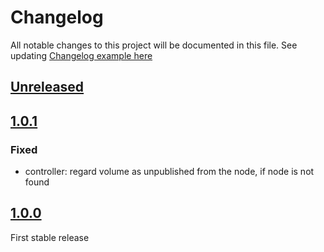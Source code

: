 # Changelog

All notable changes to this project will be documented in this file.
See updating [Changelog example here](https://keepachangelog.com/en/1.0.0/)

## [Unreleased]

## [1.0.1]

### Fixed
- controller: regard volume as unpublished from the node, if node is not found

## [1.0.0]

First stable release

[Unreleased]: https://github.com/UpCloudLtd/upcloud-csi/compare/v1.0.1...HEAD
[1.0.1]: https://github.com/UpCloudLtd/upcloud-csi/releases/tag/1.0.0...1.0.1
[1.0.0]: https://github.com/UpCloudLtd/upcloud-csi/releases/tag/1.0.0
